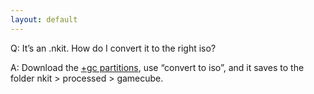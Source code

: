 ```yaml
---
layout: default
---
```


Q: It’s an .nkit. How do I convert it to the right iso?

A: Download the [+gc partitions](https://vimm.net/vault/?p=nkit), use “convert to iso”, and it saves to the folder nkit > processed > gamecube.
